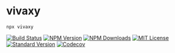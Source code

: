 # vivaxy

`npx vivaxy`

[![Build Status][travis-image]][travis-url]
[![NPM Version][npm-version-image]][npm-url]
[![NPM Downloads][npm-downloads-image]][npm-url]
[![MIT License][license-image]][license-url]
[![Standard Version][standard-version-image]][standard-version-url]
[![Codecov][codecov-image]][codecov-url]

[travis-image]: https://img.shields.io/travis/vivaxy/vivaxy.svg?style=flat-square
[travis-url]: https://travis-ci.org/vivaxy/vivaxy
[npm-version-image]: https://img.shields.io/npm/v/vivaxy.svg?style=flat-square
[npm-url]: https://www.npmjs.com/package/vivaxy
[npm-downloads-image]: https://img.shields.io/npm/dt/vivaxy.svg?style=flat-square
[license-image]: https://img.shields.io/npm/l/vivaxy.svg?style=flat-square
[license-url]: LICENSE
[standard-version-image]: https://img.shields.io/badge/release-standard%20version-brightgreen.svg?style=flat-square
[standard-version-url]: https://github.com/conventional-changelog/standard-version
[codecov-image]: https://img.shields.io/codecov/c/github/vivaxy/vivaxy.svg?style=flat-square
[codecov-url]: https://codecov.io/gh/vivaxy/vivaxy
